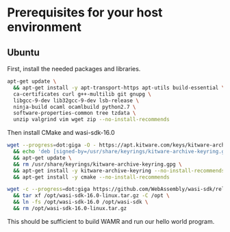# Prerequisites for your host environment

## Ubuntu

First, install the needed packages and libraries.

```sh
apt-get update \
  && apt-get install -y apt-transport-https apt-utils build-essential \
  ca-certificates curl g++-multilib git gnupg \
  libgcc-9-dev lib32gcc-9-dev lsb-release \
  ninja-build ocaml ocamlbuild python2.7 \
  software-properties-common tree tzdata \
  unzip valgrind vim wget zip --no-install-recommends
```

Then install CMake and wasi-sdk-16.0

```sh
wget --progress=dot:giga -O - https://apt.kitware.com/keys/kitware-archive-latest.asc 2>/dev/null | gpg --dearmor - | tee /usr/share/keyrings/kitware-archive-keyring.gpg > /dev/null \
  && echo 'deb [signed-by=/usr/share/keyrings/kitware-archive-keyring.gpg] https://apt.kitware.com/ubuntu/ bionic main' | tee /etc/apt/sources.list.d/kitware.list >/dev/null \
  && apt-get update \
  && rm /usr/share/keyrings/kitware-archive-keyring.gpg \
  && apt-get install -y kitware-archive-keyring --no-install-recommends \
  && apt-get install -y cmake --no-install-recommends 

wget -c --progress=dot:giga https://github.com/WebAssembly/wasi-sdk/releases/download/wasi-sdk-16/wasi-sdk-16.0-linux.tar.gz -P /opt \
  && tar xf /opt/wasi-sdk-16.0-linux.tar.gz -C /opt \
  && ln -fs /opt/wasi-sdk-16.0 /opt/wasi-sdk \
  && rm /opt/wasi-sdk-16.0-linux.tar.gz
```

This should be sufficient to build WAMR and run our hello world program.
<!-- 
TODO:

## MacOS

## Windows
 -->
